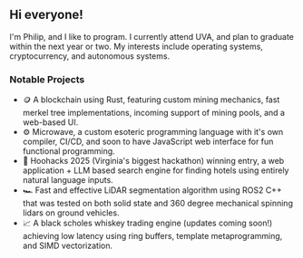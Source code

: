 ## Hi everyone!

I'm Philip, and I like to program. I currently attend UVA, and plan to graduate within the next year or two. My interests include operating systems, cryptocurrency, and autonomous systems.

### Notable Projects

- 🪙 A blockchain using Rust, featuring custom mining mechanics, fast merkel tree implementations, incoming support of mining pools, and a web-based UI.
- ⚙️ Microwave, a custom esoteric programming language with it's own compiler, CI/CD, and soon to have JavaScript web interface for fun functional programming.
- 🤖 Hoohacks 2025 (Virginia's biggest hackathon) winning entry, a web application + LLM based search engine for finding hotels using entirely natural language inputs.
- 🏎️ Fast and effective LiDAR segmentation algorithm using ROS2 C++ that was tested on both solid state and 360 degree mechanical spinning lidars on ground vehicles.
- 📈 A black scholes whiskey trading engine (updates coming soon!) achieving low latency using ring buffers, template metaprogramming, and SIMD vectorization.
